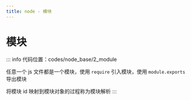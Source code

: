 ```yaml
---
title: node - 模块
---
```


# 模块

::: info
代码位置：codes/node_base/2_module

任意一个 js 文件都是一个模块，使用 `require` 引入模块，使用 `module.exports` 导出模块

将模块 id 映射到模块对象的过程称为模块解析
:::
